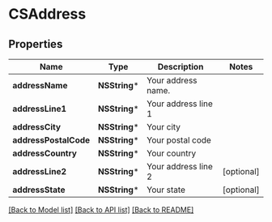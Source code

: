 # CSAddress

## Properties
Name | Type | Description | Notes
------------ | ------------- | ------------- | -------------
**addressName** | **NSString*** | Your address name. | 
**addressLine1** | **NSString*** | Your address line 1 | 
**addressCity** | **NSString*** | Your city | 
**addressPostalCode** | **NSString*** | Your postal code | 
**addressCountry** | **NSString*** | Your country | 
**addressLine2** | **NSString*** | Your address line 2 | [optional] 
**addressState** | **NSString*** | Your state | [optional] 

[[Back to Model list]](../README.md#documentation-for-models) [[Back to API list]](../README.md#documentation-for-api-endpoints) [[Back to README]](../README.md)


